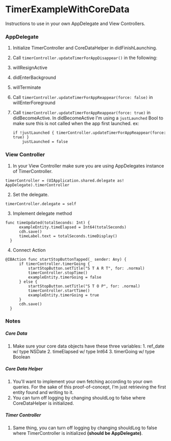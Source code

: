 # TimerExampleWithCoreData

Instructions to use in your own AppDelegate and View Controllers.

### AppDelegate

1. Initialize TimerController and CoreDataHelper in didFinishLaunching.
2. Call `timerController.updateTimerForAppDisappear()` in the following:
  1. willResignActive
  2. didEnterBackground
  3. willTerminate
3. Call `timerController.updateTimerForAppReappear(force: false)` in willEnterForeground
4. Call `timerController.updateTimerForAppReappear(force: true)` in didBecomeActive. In didBecomeActive I'm using a `justLaunched` Bool to make sure this is not called when the app first launched.
  ex: 
   
    ```
    if !justLaunched { timerController.updateTimerForAppReappear(force: true) }
		justLaunched = false
    ```
    
### View Controller
1. In your View Controller make sure you are using AppDelegates instance of TimerController.

  ```
  timerController = (UIApplication.shared.delegate as! AppDelegate).timerController
  ```
2. Set the delegate.

  ```
  timerController.delegate = self
  ```
3. Implement delegate method

  ```
  func timeUpdated(totalSeconds: Int) {
		exampleEntity.timeElapsed = Int64(totalSeconds)
		cdh.save()
		timeLabel.text = totalSeconds.timeDisplay()
	}
  ```
4. Connect Action

  ```
  @IBAction func startStopButtonTapped(_ sender: Any) {
		if timerController.timerGoing {
			startStopButton.setTitle("S T A R T", for: .normal)
			timerController.stopTime()
			exampleEntity.timerGoing = false
		} else {
			startStopButton.setTitle("S T O P", for: .normal)
			timerController.startTime()
			exampleEntity.timerGoing = true
		}
		cdh.save()
	}
  ```
  
### Notes
##### Core Data
  1. Make sure your core data objects have these three variables:
    1. ref_date w/ type NSDate
    2. timeElapsed w/ type Int64
    3. timerGoing w/ type Boolean
    
##### Core Data Helper
  1. You'll want to implement your own fetching according to your own queries. For the sake of this proof-of-concept, I'm just retrieving the first entity found and writing to it.
  2. You can turn off logging by changing shouldLog to false where CoreDataHelper is initialized.

##### Timer Controller
  1. Same thing, you can turn off logging by changing shouldLog to false where TimerController is initialized **(should be AppDelegate)**.

